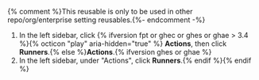 {% comment %}This reusable is only to be used in other repo/org/enterprise setting reusables.{%- endcomment -%}
1. In the left sidebar, click {% ifversion fpt or ghec or ghes or ghae > 3.4 %}{% octicon "play" aria-hidden="true" %} **Actions**, then click **Runners**.{% else %}**Actions**.{% ifversion ghes or ghae %}
1. In the left sidebar, under "Actions", click **Runners**.{% endif %}{% endif %}
